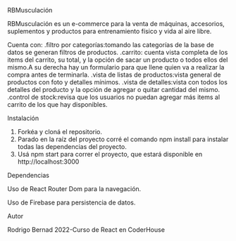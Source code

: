 RBMusculación


RBMusculación es un e-commerce para la venta de máquinas, accesorios, suplementos y productos para entrenamiento físico y vida al aire libre.

Cuenta con:
    .filtro por categorías:tomando las categorías de la base de datos se generan filtros de productos.
    .carrito: cuenta vista completa de los items del carrito, su total, y la opción de sacar un producto o todos ellos del mismo.A su derecha hay un formulario para que llene quien va a realizar la compra antes de terminarla.
    .vista de listas de productos:vista general de productos con foto y detalles mínimos.
    .vista de detalles:vista con todos los detalles del producto y la opción de agregar o quitar cantidad del mismo.
    .control de stock:revisa que los usuarios no puedan agregar más items al carrito de los que hay disponibles.



Instalación

1. Forkéa y cloná el repositorio.
2. Parado en la raíz del proyecto corré el comando npm install para instalar todas las dependencias del proyecto.
3. Usá npm start para correr el proyecto, que estará disponible en http://localhost:3000


Dependencias

Uso de React Router Dom para la navegación.

Uso de Firebase para persistencia de datos.



Autor

Rodrigo Bernad
2022-Curso de React en CoderHouse















